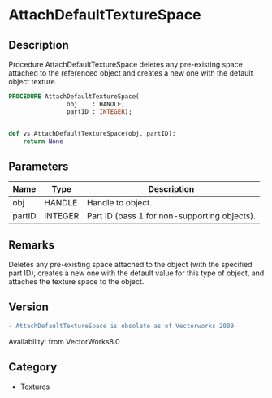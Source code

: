 # AttachDefaultTextureSpace

## Description
Procedure AttachDefaultTextureSpace deletes any pre-existing space attached to the referenced object and creates a new one with the default object texture.

```pascal
PROCEDURE AttachDefaultTextureSpace(
				obj    : HANDLE;
				partID : INTEGER);
```

```python

def vs.AttachDefaultTextureSpace(obj, partID):
    return None
```

## Parameters
|Name|Type|Description|
|---|---|---|
|obj|HANDLE|Handle to object.|
|partID|INTEGER|Part ID (pass 1 for non-supporting objects).|

## Remarks
Deletes any pre-existing space attached to the object (with the specified part ID), creates a new one with the default value for this type of object, and attaches the texture space to the object.

## Version
```diff
- AttachDefaultTextureSpace is obsolete as of Vectorworks 2009
```

Availability: from VectorWorks8.0
## Category
* Textures

